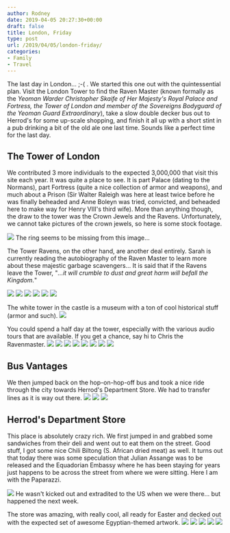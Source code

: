 ```yaml
---
author: Rodney
date: 2019-04-05 20:27:30+00:00
draft: false
title: London, Friday
type: post
url: /2019/04/05/london-friday/
categories:
- Family
- Travel
---
```

The last day in London... ;-( . We started this one out with the quintessential plan. Visit the London Tower to find the Raven Master (known formally as the _Yeoman Warder Christopher Skaife of Her Majesty's Royal Palace and Fortress, the Tower of London and member of the Sovereigns Bodyguard of the Yeoman Guard Extraordinary_), take a slow double decker bus out to Herrod's for some up-scale shopping, and finish it all up with a short stint in a pub drinking a bit of the old ale one last time. Sounds like a perfect time for the last day.

## The Tower of London

We contributed 3 more individuals to the expected 3,000,000 that visit this site each year. It was quite a place to see. It is part Palace (dating to the Normans), part Fortress (quite a nice collection of armor and weapons), and much about a Prison (Sir Walter Raleigh was here at least twice before he was finally beheaded and Anne Boleyn was tried, convicted, and beheaded here to make way for Henry VIII's third wife). More than anything though, the draw to the tower was the Crown Jewels and the Ravens. Unfortunately, we cannot take pictures of the crown jewels, so here is some stock footage.

![](/img/2019/04/Screen-Shot-2019-04-05-at-8.56.20-PM-1024x627.png)
The ring seems to be missing from this image...

The Tower Ravens, on the other hand, are another deal entirely. Sarah is currently reading the autobiography of the Raven Master to learn more about these majestic garbage scavengers... It is said that if the Ravens leave the Tower, "_...it will crumble to dust and great harm will befall the Kingdom._"

![](/img/2019/04/img_5116-1.jpg)
![](/img/2019/04/img_5115.jpg)
![](/img/2019/04/img_5117.jpg)
![](/img/2019/04/img_5113.jpg)
![](/img/2019/04/img_5109.jpg)
![](/img/2019/04/img_5103.jpg)

The white tower in the castle is a museum with a ton of cool historical stuff (armor and such). 
![](/img/2019/04/img_5128.jpg)

You could spend a half day at the tower, especially with the various audio tours that are available. If you get a chance, say hi to Chris the Ravenmaster.
![](/img/2019/04/img_5138.jpg)
![](/img/2019/04/img_5136.jpg)
![](/img/2019/04/img_5140.jpg)
![](/img/2019/04/img_5146.jpg)
![](/img/2019/04/img_5148.jpg)
![](/img/2019/04/img_5149.jpg)
![](/img/2019/04/img_5150.jpg)
![](/img/2019/04/img_5151.jpg)

## Bus Vantages

We then jumped back on the hop-on-hop-off bus and took a nice ride through the city towards Herrod's Department Store. We had to transfer lines as it is way out there. 
![](/img/2019/04/img_5168.jpg)
![](/img/2019/04/img_5170.jpg)
![](/img/2019/04/img_5163.jpg)
## Herrod's Department Store

This place is absolutely crazy rich. We first jumped in and grabbed some sandwiches from their deli and went out to eat them on the street. Good stuff, I got some nice Chili Biltong (S. African dried meat) as well. It turns out that today there was some speculation that Julian Assange was to be released and the Equadorian Embassy where he has been staying for years just happens to be across the street from where we were sitting. Here I am with the Paparazzi. 

![](/img/2019/04/img_5180.jpg)
He wasn't kicked out and extradited to the US when we were there... but happened the next week.

The store was amazing, with really cool, all ready for Easter and decked out with the expected set of awesome Egyptian-themed artwork.
![](/img/2019/04/img_5186.jpg)
![](/img/2019/04/img_5190.jpg)
![](/img/2019/04/img_5185.jpg)
![](/img/2019/04/img_5182.jpg)
![](/img/2019/04/img_5191.jpg)

